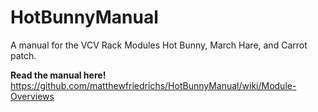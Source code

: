 # HotBunnyManual
A manual for the VCV Rack Modules Hot Bunny, March Hare, and Carrot patch.

**Read the manual here!**
https://github.com/matthewfriedrichs/HotBunnyManual/wiki/Module-Overviews
